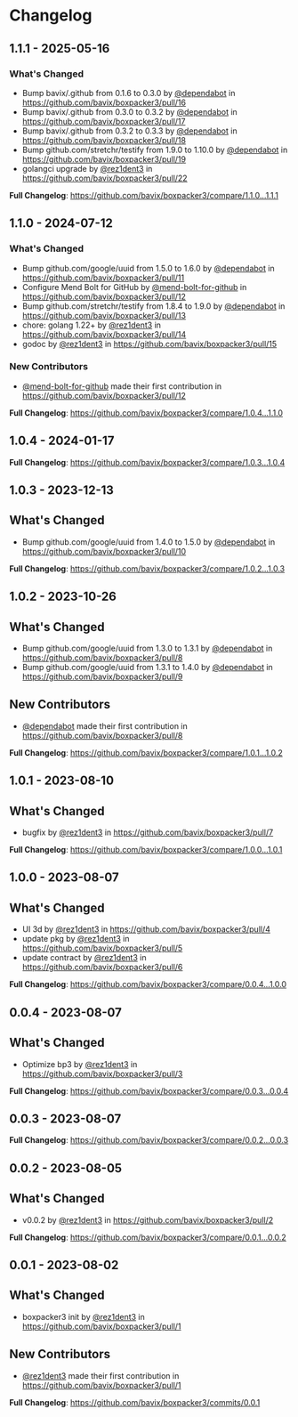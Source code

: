 # Changelog

## 1.1.1 - 2025-05-16

### What's Changed

* Bump bavix/.github from 0.1.6 to 0.3.0 by [@dependabot](https://github.com/dependabot) in https://github.com/bavix/boxpacker3/pull/16
* Bump bavix/.github from 0.3.0 to 0.3.2 by [@dependabot](https://github.com/dependabot) in https://github.com/bavix/boxpacker3/pull/17
* Bump bavix/.github from 0.3.2 to 0.3.3 by [@dependabot](https://github.com/dependabot) in https://github.com/bavix/boxpacker3/pull/18
* Bump github.com/stretchr/testify from 1.9.0 to 1.10.0 by [@dependabot](https://github.com/dependabot) in https://github.com/bavix/boxpacker3/pull/19
* golangci upgrade by [@rez1dent3](https://github.com/rez1dent3) in https://github.com/bavix/boxpacker3/pull/22

**Full Changelog**: https://github.com/bavix/boxpacker3/compare/1.1.0...1.1.1

## 1.1.0 - 2024-07-12

### What's Changed

* Bump github.com/google/uuid from 1.5.0 to 1.6.0 by [@dependabot](https://github.com/dependabot) in https://github.com/bavix/boxpacker3/pull/11
* Configure Mend Bolt for GitHub by [@mend-bolt-for-github](https://github.com/mend-bolt-for-github) in https://github.com/bavix/boxpacker3/pull/12
* Bump github.com/stretchr/testify from 1.8.4 to 1.9.0 by [@dependabot](https://github.com/dependabot) in https://github.com/bavix/boxpacker3/pull/13
* chore: golang 1.22+ by [@rez1dent3](https://github.com/rez1dent3) in https://github.com/bavix/boxpacker3/pull/14
* godoc by [@rez1dent3](https://github.com/rez1dent3) in https://github.com/bavix/boxpacker3/pull/15

### New Contributors

* [@mend-bolt-for-github](https://github.com/mend-bolt-for-github) made their first contribution in https://github.com/bavix/boxpacker3/pull/12

**Full Changelog**: https://github.com/bavix/boxpacker3/compare/1.0.4...1.1.0

## 1.0.4 - 2024-01-17

**Full Changelog**: https://github.com/bavix/boxpacker3/compare/1.0.3...1.0.4

## 1.0.3 - 2023-12-13

## What's Changed

* Bump github.com/google/uuid from 1.4.0 to 1.5.0 by [@dependabot](https://github.com/dependabot) in https://github.com/bavix/boxpacker3/pull/10

**Full Changelog**: https://github.com/bavix/boxpacker3/compare/1.0.2...1.0.3

## 1.0.2 - 2023-10-26

## What's Changed

* Bump github.com/google/uuid from 1.3.0 to 1.3.1 by [@dependabot](https://github.com/dependabot) in https://github.com/bavix/boxpacker3/pull/8
* Bump github.com/google/uuid from 1.3.1 to 1.4.0 by [@dependabot](https://github.com/dependabot) in https://github.com/bavix/boxpacker3/pull/9

## New Contributors

* [@dependabot](https://github.com/dependabot) made their first contribution in https://github.com/bavix/boxpacker3/pull/8

**Full Changelog**: https://github.com/bavix/boxpacker3/compare/1.0.1...1.0.2

## 1.0.1 - 2023-08-10

## What's Changed

* bugfix by [@rez1dent3](https://github.com/rez1dent3) in https://github.com/bavix/boxpacker3/pull/7

**Full Changelog**: https://github.com/bavix/boxpacker3/compare/1.0.0...1.0.1

## 1.0.0 - 2023-08-07

## What's Changed

* UI 3d by [@rez1dent3](https://github.com/rez1dent3) in https://github.com/bavix/boxpacker3/pull/4
* update pkg by [@rez1dent3](https://github.com/rez1dent3) in https://github.com/bavix/boxpacker3/pull/5
* update contract by [@rez1dent3](https://github.com/rez1dent3) in https://github.com/bavix/boxpacker3/pull/6

**Full Changelog**: https://github.com/bavix/boxpacker3/compare/0.0.4...1.0.0

## 0.0.4 - 2023-08-07

## What's Changed

* Optimize bp3 by [@rez1dent3](https://github.com/rez1dent3) in https://github.com/bavix/boxpacker3/pull/3

**Full Changelog**: https://github.com/bavix/boxpacker3/compare/0.0.3...0.0.4

## 0.0.3 - 2023-08-07

**Full Changelog**: https://github.com/bavix/boxpacker3/compare/0.0.2...0.0.3

## 0.0.2 - 2023-08-05

## What's Changed

* v0.0.2 by [@rez1dent3](https://github.com/rez1dent3) in https://github.com/bavix/boxpacker3/pull/2

**Full Changelog**: https://github.com/bavix/boxpacker3/compare/0.0.1...0.0.2

## 0.0.1 - 2023-08-02

## What's Changed

* boxpacker3 init by [@rez1dent3](https://github.com/rez1dent3) in https://github.com/bavix/boxpacker3/pull/1

## New Contributors

* [@rez1dent3](https://github.com/rez1dent3) made their first contribution in https://github.com/bavix/boxpacker3/pull/1

**Full Changelog**: https://github.com/bavix/boxpacker3/commits/0.0.1
